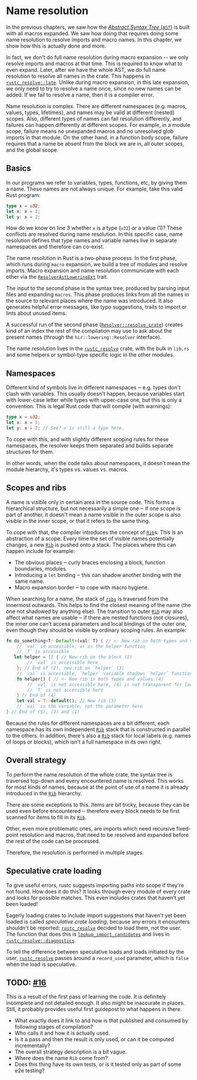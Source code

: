 # Name resolution

In the previous chapters, we saw how the [*Abstract Syntax Tree* (`AST`)][ast]
is built with all macros expanded. We saw how doing that requires doing some
name resolution to resolve imports and macro names. In this chapter, we show
how this is actually done and more.

[ast]: ./ast-validation.md

In fact, we don't do full name resolution during macro expansion -- we only
resolve imports and macros at that time. This is required to know what to even
expand. Later, after we have the whole AST, we do full name resolution to
resolve all names in the crate. This happens in [`rustc_resolve::late`][late].
Unlike during macro expansion, in this late expansion, we only need to try to
resolve a name once, since no new names can be added. If we fail to resolve a
name, then it is a compiler error.

Name resolution is complex. There are different namespaces (e.g.
macros, values, types, lifetimes), and names may be valid at different (nested)
scopes. Also, different types of names can fail resolution differently, and
failures can happen differently at different scopes. For example, in a module
scope, failure means no unexpanded macros and no unresolved glob imports in
that module. On the other hand, in a function body scope, failure requires that a
name be absent from the block we are in, all outer scopes, and the global
scope.

[late]: https://doc.rust-lang.org/nightly/nightly-rustc/rustc_resolve/late/index.html

## Basics

In our programs we refer to variables, types, functions, etc, by giving them
a name. These names are not always unique. For example, take this valid Rust
program:

```rust
type x = u32;
let x: x = 1;
let y: x = 2;
```

How do we know on line 3 whether `x` is a type (`u32`) or a value (1)? These
conflicts are resolved during name resolution. In this specific case, name
resolution defines that type names and variable names live in separate
namespaces and therefore can co-exist.

The name resolution in Rust is a two-phase process. In the first phase, which runs
during `macro` expansion, we build a tree of modules and resolve imports. Macro
expansion and name resolution communicate with each other via the
[`ResolverAstLoweringExt`] trait.

The input to the second phase is the syntax tree, produced by parsing input
files and expanding `macros`. This phase produces links from all the names in the
source to relevant places where the name was introduced. It also generates
helpful error messages, like typo suggestions, traits to import or lints about
unused items.

A successful run of the second phase ([`Resolver::resolve_crate`]) creates kind
of an index the rest of the compilation may use to ask about the present names
(through the `hir::lowering::Resolver` interface).

The name resolution lives in the [`rustc_resolve`] crate, with the bulk in
`lib.rs` and some helpers or symbol-type specific logic in the other modules.

[`Resolver::resolve_crate`]: https://doc.rust-lang.org/nightly/nightly-rustc/rustc_resolve/struct.Resolver.html#method.resolve_crate
[`ResolverAstLoweringExt`]: https://doc.rust-lang.org/nightly/nightly-rustc/rustc_ast_lowering/trait.ResolverAstLoweringExt.html
[`rustc_resolve`]: https://doc.rust-lang.org/nightly/nightly-rustc/rustc_resolve/index.html

## Namespaces

Different kind of symbols live in different namespaces ‒ e.g. types don't
clash with variables. This usually doesn't happen, because variables start with
lower-case letter while types with upper-case one, but this is only a
convention. This is legal Rust code that will compile (with warnings):

```rust
type x = u32;
let x: x = 1;
let y: x = 2; // See? x is still a type here.
```

To cope with this, and with slightly different scoping rules for these
namespaces, the resolver keeps them separated and builds separate structures for
them.

In other words, when the code talks about namespaces, it doesn't mean the module
hierarchy, it's types vs. values vs. macros.

## Scopes and ribs

A name is visible only in certain area in the source code. This forms a
hierarchical structure, but not necessarily a simple one ‒ if one scope is
part of another, it doesn't mean a name visible in the outer scope is also
visible in the inner scope, or that it refers to the same thing.

To cope with that, the compiler introduces the concept of [`Rib`]s. This is
an abstraction of a scope. Every time the set of visible names potentially changes,
a new [`Rib`] is pushed onto a stack. The places where this can happen include for
example:

[`Rib`]: https://doc.rust-lang.org/nightly/nightly-rustc/rustc_resolve/late/struct.Rib.html

* The obvious places ‒ curly braces enclosing a block, function boundaries,
  modules.
* Introducing a `let` binding ‒ this can shadow another binding with the same
  name.
* Macro expansion border ‒ to cope with macro hygiene.

When searching for a name, the stack of [`ribs`] is traversed from the innermost
outwards. This helps to find the closest meaning of the name (the one not
shadowed by anything else). The transition to outer [`Rib`] may also affect
what names are usable ‒ if there are nested functions (not closures),
the inner one can't access parameters and local bindings of the outer one,
even though they should be visible by ordinary scoping rules. An example:

[`ribs`]: https://doc.rust-lang.org/nightly/nightly-rustc/rustc_resolve/late/struct.LateResolutionVisitor.html#structfield.ribs

```rust
fn do_something<T: Default>(val: T) { // <- New rib in both types and values (1)
    // `val` is accessible, as is the helper function
    // `T` is accessible
   let helper = || { // New rib on the block (2)
        // `val` is accessible here
    }; // End of (2), new rib on `helper` (3)
    // `val` is accessible, `helper` variable shadows `helper` function
    fn helper() { // <- New rib in both types and values (4)
        // `val` is not accessible here, (4) is not transparent for locals
        // `T` is not accessible here
    } // End of (4)
    let val = T::default(); // New rib (5)
    // `val` is the variable, not the parameter here
} // End of (5), (3) and (1)
```

Because the rules for different namespaces are a bit different, each namespace
has its own independent [`Rib`] stack that is constructed in parallel to the others.
In addition, there's also a [`Rib`] stack for local labels (e.g. names of loops or
blocks), which isn't a full namespace in its own right.

## Overall strategy

To perform the name resolution of the whole crate, the syntax tree is traversed
top-down and every encountered name is resolved. This works for most kinds of
names, because at the point of use of a name it is already introduced in the [`Rib`]
hierarchy.

There are some exceptions to this. Items are bit tricky, because they can be
used even before encountered ‒ therefore every block needs to be first scanned
for items to fill in its [`Rib`].

Other, even more problematic ones, are imports which need recursive fixed-point
resolution and macros, that need to be resolved and expanded before the rest of
the code can be processed.

Therefore, the resolution is performed in multiple stages.

## Speculative crate loading

To give useful errors, rustc suggests importing paths into scope if they're
not found. How does it do this? It looks through every module of every crate
and looks for possible matches. This even includes crates that haven't yet
been loaded!

Eagerly loading crates to include import suggestions that haven't yet been
loaded is called _speculative crate loading_, because any errors it encounters
shouldn't be reported: [`rustc_resolve`] decided to load them, not the user. The function
that does this is [`lookup_import_candidates`] and lives in
[`rustc_resolve::diagnostics`].

[`rustc_resolve`]: https://doc.rust-lang.org/nightly/nightly-rustc/rustc_resolve/index.html
[`lookup_import_candidates`]: https://doc.rust-lang.org/nightly/nightly-rustc/rustc_resolve/struct.Resolver.html#method.lookup_import_candidates
[`rustc_resolve::diagnostics`]: https://doc.rust-lang.org/nightly/nightly-rustc/rustc_resolve/diagnostics/index.html

To tell the difference between speculative loads and loads initiated by the
user, [`rustc_resolve`] passes around a `record_used` parameter, which is `false` when
the load is speculative.

## TODO: [#16](https://github.com/rust-lang/rustc-dev-guide/issues/16)

This is a result of the first pass of learning the code. It is definitely
incomplete and not detailed enough. It also might be inaccurate in places.
Still, it probably provides useful first guidepost to what happens in there.

* What exactly does it link to and how is that published and consumed by
  following stages of compilation?
* Who calls it and how it is actually used.
* Is it a pass and then the result is only used, or can it be computed
  incrementally?
* The overall strategy description is a bit vague.
* Where does the name `Rib` come from?
* Does this thing have its own tests, or is it tested only as part of some e2e
  testing?
